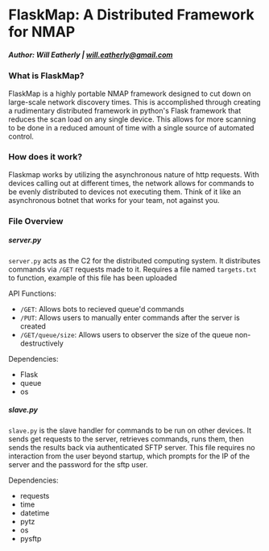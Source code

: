 # FlaskMap: A Distributed Framework for NMAP
##### Author: Will Eatherly | will.eatherly@gmail.com

### What is FlaskMap?
FlaskMap is a highly portable NMAP framework designed to cut down on large-scale network discovery times. This is
accomplished through creating a rudimentary distributed framework in python's Flask framework that reduces the scan load 
on any single device. This allows for more scanning to be done in a reduced amount of time with a single source of 
automated control.

### How does it work?

Flaskmap works by utilizing the asynchronous nature of http requests. With devices calling out at different times, the
network allows for commands to be evenly distributed to devices not executing them. Think of it like an asynchronous botnet that works
for your team, not against you.

### File Overview

##### server.py
`server.py` acts as the C2 for the distributed computing system. It distributes commands via `/GET` requests made to it. Requires a file named `targets.txt` to function, example of this file has been uploaded

API Functions:

- `/GET`: Allows bots to recieved queue'd commands
- `/PUT`: Allows users to manually enter commands after the server is created
- `/GET/queue/size`: Allows users to observer the size of the queue non-destructively

Dependencies: 

- Flask
- queue
- os

##### slave.py
`slave.py` is the slave handler for commands to be run on other devices. It sends get requests to the server, retrieves commands,
runs them, then sends the results back via authenticated SFTP server. This file requires no interaction from the user beyond startup,
which prompts for the IP of the server and the password for the sftp user.

Dependencies: 

- requests
- time
- datetime
- pytz
- os
- pysftp
